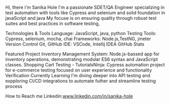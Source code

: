 Hi, there i'm Sanika Hole I'm a passionate SDET/QA Engineer specializing in test automation with tools like Cypress and 
selenium and solid foundation in javaScript and java My focuse is on ensuring quality through robust test suites and best practices in software testing,

Technologies & Tools Language: JavaScript, java, python Testing Tools: Cypress, selenium, mocha, chai Frameworks: Node.js,TestNG, jmeter Version Control Git, GitHub IDE: VSCode, Intellij IDEA GitHub Stats

Featured Project Inventory Management System: Node.js-bassed app for inventory operations, demonstrating modular ES6 syntax and JavaScript classes. Shopping Cart Testing - TutorialsNinja: Cypress automation project for e-commerce testing focused on user experience and functionality Verification 
Currently Learning I'm diving deeper into API testing and expploring CI/CD integrations to automate futher and streamline testing process

How to Reach me Linkedin:www.linkedin.com/in/sanika-hole
